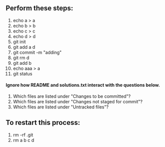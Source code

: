 ## Perform these steps:

1. echo a > a
2. echo b > b
3. echo c > c
4. echo d > d
5. git init
6. git add a d
7. git commit -m "adding"
8. git rm d
9. git add b
10. echo aaa > a
11. git status


#### Ignore how README and solutions.txt interact with the questions below.
1. Which files are listed under "Changes to be committed"?
2. Which files are listed under "Changes not staged for commit"?
3. Which files are listed under "Untracked files"?


## To restart this process:
1. rm -rf .git
2. rm a b c d
